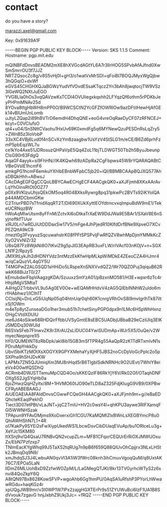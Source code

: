 # contact

do you have a story?

marazzi.axel@gmail.com

Key: 0x91639A1F

-----BEGIN PGP PUBLIC KEY BLOCK-----
Version: SKS 1.1.5
Comment: Hostname: pgp.mit.edu

mQINBFdDnvsBEADM2mXE8hXVGcdAGtYL6A7r3llrHOG5SPvbAfAJfnd0XwSmSmrrOU3f7JJZ
NRTZQsocZc8g/v8S5vHj0I+gH3/o1watVxMrSDI+qFoiBl7BOQJMyxWgQjbw3hQGqiO+dxWf
eGVS45CHGHXQJaBGWzYudVfVOvdESsaKTqcz2Yn3bAh8jwqtocjTW9VSz3lGeWQ2NXtJuEGO
YVG8LIa0hOs3vqQAVzwKsTCDI4OVUliegxkqxhh2LFYqzQf6othm5rPDKbJeyPHPmMNAv25d
8YOva8ttgHbWH8mPP0O/B9WCSCtN2YcGFZfOWRlOw9azDFtilHewHjAfGEk14vBlUmUnLomb
uJtyLZQap2i89hBVTrD6emdH4DhqQNE+eoG4vreOqRaeDyCF07zRFNCEJ+kcyt+C0VCIufsO
qt4+u04/SnSNttCVaohu1HxUv69K0xmdFg5q6MYNewQzuPESDnRsLqZry5+ZWnB5z3IoVobP
33xXC4VBj6Lvd0f4nSCvXzYm8zaagbw1UsYzV4StSLG1m/eCE/B6Zd6prhFzmP5pbEqzWL7u
ce1kYo4Axe51JDRosuzQHPaVpE5Qq4ZoL11bjTLDWGT50Tb2h5ByuJbeunpClsG90r63FdgQ
AqaGF4ayyk+si9FhHN//IK4KQwh69zADpRa2CgFbpws45W8rYQARAQABtCVBeGVsIE1hcmF6
emkgPG1hcmF6emkuYXhlbEBnbWFpbC5jb20+iQI/BBMBCAApBQJXQ577AhsDBQkHhh+ABwsJ
CAcDAgEGFQgCCQoLBBYCAwECHgECF4AACgkQK0+aXJFjmh8XKxAArAvLqYhOinsRtOt0OZ77
p0Xx9VKlzuUhjsQEkOM5oq4R04BXksRywrg8pq31pkwPc2BVTs92iKYoIQAp44AMDCbmiGKw
C2TriurPBD7sTfnidXqqRT2T/Di690XUkXyttlEOYdtmcvxqImpuBdW9mE1/TekeUCRNqzBW
hWoAqMIwUtsm8yFFnM/ZctvXi6oDtkaTrXaEW9DdJWa9E5BAr1/SXaV8E6nSyjnoftkfTUuv
xlRJ0Ln7wRDJiUtDDDaxSw17V5/mFge4JhPjedR10KlfdDrfBNe9XpveO7XCvPEZQttA9kC9
/mezt0g3FvyyuzSqcuwahstrK08fPFtSPSPvljFwRfQZV8whMpDjmYMMkKcZXyO2VxNlZr32
U8sQ87Fz8WjkNi8O7tKviZ9g5pJlG3EApRB3uxFLW/rlVAcf03nKOjV+n+SGXLN1F2/RpzyS
JMX9tLykJh2dHDNYVdz3ntMzzEkKfwHpMLkpWiMDkE4ZEeoCZA4HJmr4w/qCaQuzVL4qGY5U
T4MGPwZ2ALGSQD1sHHiDo5LRspeXnSNXVvdQZ2/Wr70QZOPuj3qiquB62RwkK68BiJzT0/27
kEmubdwiFbpVAagzgKDA/SzuuxzSmYzA01/pBzxnMO581/H3E+wpxr6zTc4rHhjdMgVSMtaT
A4HgD2TrbbvVL9u5Ag0EV0Oe+wEQAMHHdvV4zAG5QIEblNNhW2uldo6mrfHAbhwz1/ICIh1T
CCIsijNj+DnLxG5iUqNp05q04htnUqr0qh60K1cnrgVRhOvS8l9mvIgrlhTk87iltxSj1OWm
m4eTp8ytZunseaDGo1her3mub51h7chetSinyPGP0dpx9n1LMc6HSpWhHxnzOHgCVtdXDUlU
me6Jd4oSikw68RHDQirFfbbUVSyGmtE8sEBC5UADbjUBbaB29eCziUIq3ElKJ5MDDq30WUId
R6SVaSFeb7FlnwvZK8r3XrAU2sLlDUC04YwiSUDmAp+WJr5X5/0uQe/v2WmyecNepnpre1l5
hY0/QUMEtNT6zRbDpk/akI8ib15GB3mSfTPR4g55AaQpR2zK1TdRTxmIvN1sPDruMpYnkkDy
UbvI5biKTzMOtXsXOGYX9GPYXMehaYyXjHF5JBS2noCcDpVoGcPpIc2o5pSXPha9h5HJDvKW
LAPMs7ZN5QJUmiqXm3MJ8nHqd5rB6TlgbISdkNRNHc9O2UEvt/7WhlY8eieVx4O0wtfQSDhQ
ACRmb4DWJSTTemuMpCQD4Oo/sKKEQzIF86RkYjY6V/Rk02Gf/OTaqhDNFOXg5S2JgSYqHb0a
6joZHwzQqHZyltx/8M+1HVMO60tJO90eTLD8aZ325FdjKIugG9VB9/0XPBwCFRytABEBAAGJ
AiUEGAEIAA8FAldDnvsCGwwFCQeGH4AACgkQK0+aXJFjmh9m+g//eBaEDQhcteKEaqIPekhD
Tiect3D07etPBt/vLaJNT+jqC2TmiU+HV2c0wsY4l+qhKPU3aywe3RlFXamqFGI5WWNHSzak
TPApun9YFAvDMjms9XoDxerxiGh1CGU7KaMQMIZlxBWnLsXEGBYmcP8u0QhiAWHShN7L1+4R
oI7KakPy9SYEi2sFwXiypUkedWS1LbcwDsvCibDUaqEVuAp/bu1ORlceLu3g+XeYJc1SKM80
ItXSnj9v/Q4QsaU7RNBvQN2vcupZLm+MFB1CFqxrCEQUrErRiOXJMWUOxuZx/EbN7Pzfzxp7
TNlmEacKYgWhq99J5TaX52tqRUg7n9pB6f659Q88QIUvOhCpjjrx3NLxLHStk2JBmqDq9N9/
xmJhdqSJ3J4LwbuAN0qvVI3A1iW3fWrc08knh3ihCmuvVgoqQuM/q8UxtAK76C7/EPOa5LaN
llDmZ6MLUohBxD9ZzfwWOZpM/L/LaGMegQTJKl/8kr13TVGyrhcWTyS2z6snvi84QoZkpY6Q
A8tQN97Bx8628KowSFVP+wgoAhb6Gg1hmPU/0AqSA1uRfshP3PYorLhWwawRGdu+haqKGz4r
xpUQgJWB9mr/v3I0WP1W7lPx2zajgHGXTErPr9s51ZYUWuBci6lzF1UA1B8SdVvouk7zgavG
hnjJxbhZ9Ukj3Jc=
=fRQZ
-----END PGP PUBLIC KEY BLOCK-----

